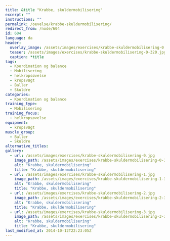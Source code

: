 ```yaml
---
title: &title "Krabbe, skuldermobilisering"
excerpt: ""
instructions: ""
permalink: /oevelse/krabbe-skuldermobilisering/
redirect_from: /node/604
id: 604
language: da
header:
  overlay_image: /assets/images/exercises/krabbe-skuldermobilisering-0.jpg
  teaser: /assets/images/exercises/krabbe-skuldermobilisering-0-320.jpg
  caption: *title
tags:
  - Koordination og balance
  - Mobilisering
  - helkropsøvelse
  - kropsvægt
  - Baller
  - Skuldre
categories:
  - Koordination og balance
training_type: 
  - Mobilisering
training_focus: 
  - helkropsøvelse
equipment:
  - kropsvægt
muscle_group:
  - Baller
  - Skuldre
alternative_titles:
gallery:
  - url: /assets/images/exercises/krabbe-skuldermobilisering-0.jpg
    image_path: /assets/images/exercises/krabbe-skuldermobilisering-0-320.jpg
    alt: "Krabbe, skuldermobilisering"
    title: "Krabbe, skuldermobilisering"
  - url: /assets/images/exercises/krabbe-skuldermobilisering-1.jpg
    image_path: /assets/images/exercises/krabbe-skuldermobilisering-1-320.jpg
    alt: "Krabbe, skuldermobilisering"
    title: "Krabbe, skuldermobilisering"
  - url: /assets/images/exercises/krabbe-skuldermobilisering-2.jpg
    image_path: /assets/images/exercises/krabbe-skuldermobilisering-2-320.jpg
    alt: "Krabbe, skuldermobilisering"
    title: "Krabbe, skuldermobilisering"
  - url: /assets/images/exercises/krabbe-skuldermobilisering-3.jpg
    image_path: /assets/images/exercises/krabbe-skuldermobilisering-3-320.jpg
    alt: "Krabbe, skuldermobilisering"
    title: "Krabbe, skuldermobilisering"
last_modified_at: 2014-10-12T22:23:05Z
---
```



